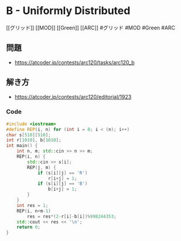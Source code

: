 # B - Uniformly Distributed
[[グリッド]] [[MOD]] [[Green]] [[ARC]]
#グリッド #MOD #Green #ARC 

## 問題
- https://atcoder.jp/contests/arc120/tasks/arc120_b

## 解き方
- https://atcoder.jp/contests/arc120/editorial/1923

### Code
```c++
#include <iostream>
#define REP(i, n) for (int i = 0; i < (n); i++)
char s[510][510];
int r[1010], b[1010];
int main() {
    int n, m; std::cin >> n >> m;
    REP(i, n) {
        std::cin >> s[i];
        REP(j, m) {
            if (s[i][j] == 'R')
                r[i+j] = 1;
            if (s[i][j] == 'B')
                b[i+j] = 1;
        }
    }
    int res = 1;
    REP(i, n+m-1)
        res = res*(2-r[i]-b[i])%998244353;
    std::cout << res << '\n';
    return 0;
}
```